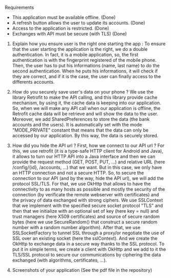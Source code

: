 Requirements
- This application must be available offline. (Done)
- A refresh button allows the user to update its accounts. (Done)
- Access to the application is restricted. (Done)
- Exchanges with API must be secure (with TLS) (Done)

1) Explain how you ensure user is the right one starting the app : 
To ensure that the user starting the application is the right, we do a double authentication. 
In fact, it is a mobile application, so, the first authentication is with the fingerprint registered of the mobile phone. 
Then, the user has to put his informations (name, last name) to do the second authentication. 
When he puts his informations, it will check if they are correct, and if it is the case, the user can finally access to the differents accounts.

2) How do you securely save user's data on your phone ?
We use the library Retrofit to make the API calling, and this library provide cache mechanism, by using it, the cache data is keeping into our application. So, when we will make any API call when our application is offline, the Retrofit cache data will be retrieve and will show the data to the user. 
Moreover, we add SharedPreferences to store the data (the bank accounts and the users). It is automatically set with the mode "MODE_PRIVATE" constant that means that the data can only be accessed by our application. By this way, the data is securely stored.

3) How did you hide the API url ?
First, how we connect to our API url ? For this, we use retrofit (it is a type-safe HTTP client for Android and Java), it allows to turn our HTTP API into a Java interface and then we can provide the request method (GET, POST, PUT, ...) and relative URL (here /config/{id}, /accounts, ...) that we want. 
But in this case, we only have an HTTP connection and not a secure HTTP. So, to secure the connection to our API (and by the way, hide the API url), we will add the protocol SSL/TLS.
For that, we use OkHttp that allows to have the connectivity to as many hosts as possible and mostly the security of the connection (by verificate the remote webserver with certificates) and the privacy of data exchanged with strong ciphers.
We use SSLContext that we implement with the specified secure socket protocol "TLS" and then that we initialize with an optional set of key (here key = null) and trust managers (here X509 certificates) and source of secure random bytes (here we use SecureRandom() that construct a secure random number with a random number algorithm).
After that, we use SSLSocketFactory to tunnel SSL through a proxy/or negotiate the use of SSL over an existing socket (here the sslContext).
And we create the OkHttp to exchange data in a secure way thanks to the SSL protocol.
To put it in simple terms, we create a client with OkHttp and we add to it the TLS/SSL protocol to secure our communications by ciphering the data exchanged (with algorithms, certificates, ...).

4) Screenshots of your application (See the pdf file in the repository)
